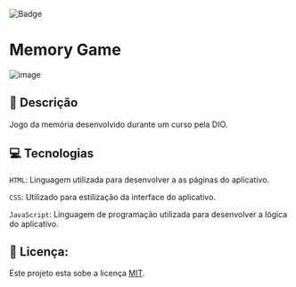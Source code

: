 ![Badge](https://img.shields.io/badge/MemoryGame-%237159c1?style=for-the-badge&logo=ghost)
# Memory Game
![image](https://github.com/user-attachments/assets/51ea6e2d-53e5-4cd6-90d5-fda79ca7552b)


## 📑 Descrição

Jogo da memória desenvolvido durante um curso pela DIO.

<!-- ## 🎯 Funcionalidades

- [x] `Cadastro e acesso dos usuários`: Permite os usuários cadastrar e acessar a plataforma (técnico ou empresa). 
<br>
- [x] `Solicitações de serviços`: Permite Abertura, busca, agendamento, listagem, encerramento e avaliação de solicitações de serviços. <br>
- [x] `Demais funcionalidades`: Permite realizar conexões, conversa via chat, página de financeiro e página para feedback. -->

## 💻 Tecnologias 

`HTML`: Linguagem utilizada para desenvolver a as páginas do aplicativo.

`CSS`: Utilizado para estilização da interface do aplicativo.

`JavaScript`: Linguagem de programação utilizada para desenvolver a lógica do aplicativo.



## 🚧 Licença:

Este projeto esta sobe a licença [MIT](./LICENSE).
